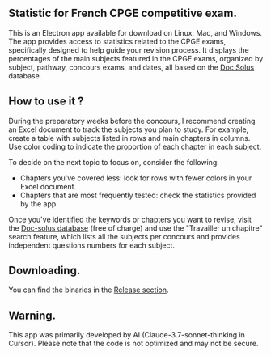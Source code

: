 ## Statistic for French CPGE competitive exam.

This is an Electron app available for download on Linux, Mac, and Windows. The app provides access to statistics related to the CPGE exams, specifically designed to help guide your revision process. It displays the percentages of the main subjects featured in the CPGE exams, organized by subject, pathway, concours exams, and dates, all based on the [Doc Solus](https://www.doc-solus.fr/) database.

## How to use it ? 

During the preparatory weeks before the concours, I recommend creating an Excel document to track the subjects you plan to study. For example, create a table with subjects listed in rows and main chapters in columns. Use color coding to indicate the proportion of each chapter in each subject.

To decide on the next topic to focus on, consider the following:

- Chapters you've covered less: look for rows with fewer colors in your Excel document.
- Chapters that are most frequently tested: check the statistics provided by the app.

Once you've identified the keywords or chapters you want to revise, visit the [Doc-solus database](https://www.doc-solus.fr/) (free of charge) and use the "Travailler un chapitre" search feature, which lists all the subjects per concours and provides independent questions numbers for each subject.

## Downloading.

You can find the binaries in the [Release section](https://github.com/Elzelkers/Analyse-Sujet-Concours/releases/tag/v1.0.0).

## Warning.

This app was primarily developed by AI (Claude-3.7-sonnet-thinking in Cursor). Please note that the code is not optimized and may not be secure.
